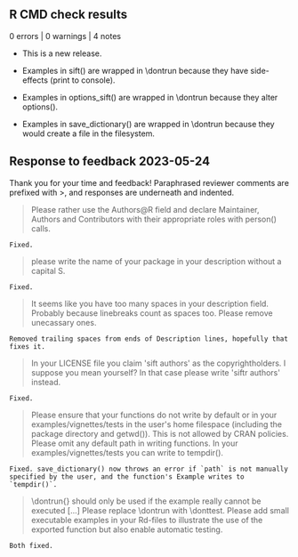 ## R CMD check results

0 errors | 0 warnings | 4 notes

* This is a new release.

* Examples in sift() are wrapped in \dontrun because they have side-effects (print to console).

* Examples in options_sift() are wrapped in \dontrun because they alter options().

* Examples in save_dictionary() are wrapped in \dontrun because they would create a file in the filesystem.


## Response to feedback 2023-05-24

Thank you for your time and feedback! Paraphrased reviewer comments are prefixed with >, and responses are underneath and indented.

> Please rather use the Authors@R field and declare Maintainer, Authors and Contributors with their appropriate roles with person() calls.

    Fixed.
    
> please write the name of your package in your description without a capital S.

    Fixed.

> It seems like you have too many spaces in your description field. Probably because linebreaks count as spaces too. Please remove unecassary ones.

    Removed trailing spaces from ends of Description lines, hopefully that fixes it.

> In your LICENSE file you claim 'sift authors' as the copyrightholders. I suppose you mean yourself? In that case please write 'siftr authors' instead.

    Fixed.

> Please ensure that your functions do not write by default or in your examples/vignettes/tests in the user's home filespace (including the package directory and getwd()). This is not allowed by CRAN policies. Please omit any default path in writing functions. In your examples/vignettes/tests you can write to tempdir().

    Fixed. save_dictionary() now throws an error if `path` is not manually specified by the user, and the function's Example writes to `tempdir()`. 

> \dontrun{} should only be used if the example really cannot be executed [...] Please replace \dontrun with \donttest.
> Please add small executable examples in your Rd-files to illustrate the use of the exported function but also enable automatic testing.

    Both fixed.

